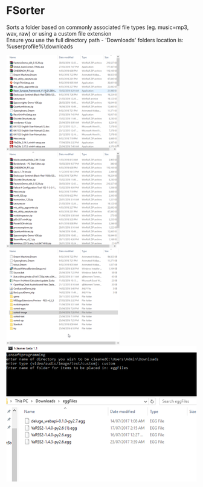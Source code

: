 # FSorter

Sorts a folder based on commonly associated file types (eg. music=mp3, wav, raw) or using a custom file extension<br>
Ensure you use the full directory path - 'Downloads' folders location is: %userprofile%\downloads<br>

<img src="https://github.com/kubar123/FSorter/blob/master/Screenshots/3Pelhfu-300x254.png">
<img src="https://github.com/kubar123/FSorter/blob/master/Screenshots/cqnk1gR-300x254.png">
<img src="https://github.com/kubar123/FSorter/blob/master/Screenshots/s8CKinU-300x254.png">
<img src="https://github.com/kubar123/FSorter/blob/master/Screenshots/4.PNG">
<img src="https://github.com/kubar123/FSorter/blob/master/Screenshots/5.PNG">
